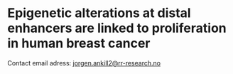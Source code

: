 # Epigenetic alterations at distal enhancers are linked to proliferation in human breast cancer

Contact email adress: jorgen.ankill2@rr-research.no
